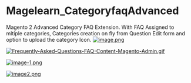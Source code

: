 # Magelearn_CategoryfaqAdvanced
Magento 2 Advanced Category FAQ Extension. With FAQ Assigned to mltiple categories, Categories creation on fly from Question Edit form and option to upload the category Icon.
[![image.png](https://i.postimg.cc/bvmQX386/image.png)](https://postimg.cc/jWJWP6DN)

[![Frequently-Asked-Questions-FAQ-Content-Magento-Admin.gif](https://i.postimg.cc/VLFQTYtK/Frequently-Asked-Questions-FAQ-Content-Magento-Admin.gif)](https://postimg.cc/JGt2HCPX)

[![image-1.png](https://i.postimg.cc/PqJCDhs4/image-1.png)](https://postimg.cc/B8WZWrvL)

[![image2.png](https://i.postimg.cc/J4sYpH3V/image2.png)](https://postimg.cc/56Mm00kn)

